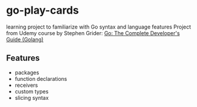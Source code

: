 # go-play-cards
learning project to familiarize with Go syntax and language features
Project from Udemy course by Stephen Grider: [Go: The Complete Developer's Guide (Golang)](https://www.udemy.com/course/go-the-complete-developers-guide/)

## Features
- packages
- function declarations
- receivers
- custom types
- slicing syntax

